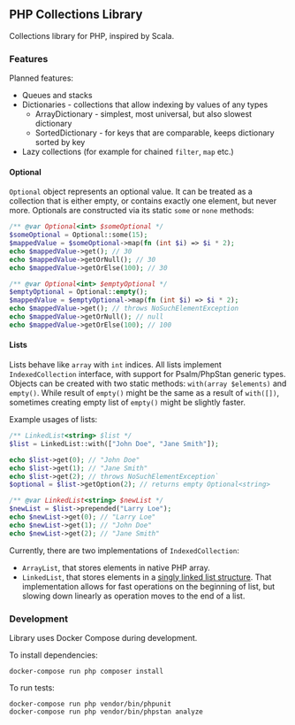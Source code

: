 ## PHP Collections Library

Collections library for PHP, inspired by Scala.

### Features

Planned features:
- Queues and stacks
- Dictionaries - collections that allow indexing by values of any types
  - ArrayDictionary - simplest, most universal, but also slowest dictionary
  - SortedDictionary - for keys that are comparable, keeps dictionary sorted by key
- Lazy collections (for example for chained `filter`, `map` etc.)


#### Optional

`Optional` object represents an optional value. It can be treated as a collection that is either empty, or contains
exactly one element, but never more. Optionals are constructed via its static `some` or `none` methods:

```php
/** @var Optional<int> $someOptional */
$someOptional = Optional::some(15);
$mappedValue = $someOptional->map(fn (int $i) => $i * 2);
echo $mappedValue->get(); // 30
echo $mappedValue->getOrNull(); // 30
echo $mappedValue->getOrElse(100); // 30

/** @var Optional<int> $emptyOptional */
$emptyOptional = Optional::empty();
$mappedValue = $emptyOptional->map(fn (int $i) => $i * 2);
echo $mappedValue->get(); // throws NoSuchElementException
echo $mappedValue->getOrNull(); // null
echo $mappedValue->getOrElse(100); // 100
```

#### Lists

Lists behave like `array` with `int` indices. All lists implement `IndexedCollection` interface, with support for
Psalm/PhpStan generic types. Objects can be created with two static methods: `with(array $elements)` and `empty()`.
While result of `empty()` might be the same as a result of `with([])`, sometimes creating empty list of `empty()` might
be slightly faster.

Example usages of lists:

```php
/** LinkedList<string> $list */
$list = LinkedList::with(["John Doe", "Jane Smith"]);

echo $list->get(0); // "John Doe"
echo $list->get(1); // "Jane Smith"
echo $list->get(2); // throws NoSuchElementException`
$optional = $list->getOption(2); // returns empty Optional<string>

/** @var LinkedList<string> $newList */
$newList = $list->prepended("Larry Loe");
echo $newList->get(0); // "Larry Loe"
echo $newList->get(1); // "John Doe"
echo $newList->get(2); // "Jane Smith"
```

Currently, there are two implementations of `IndexedCollection`:
- `ArrayList`, that stores elements in native PHP array.
- `LinkedList`, that stores elements in a [singly linked list structure](https://en.wikipedia.org/wiki/Linked_list).
  That implementation allows for fast operations on the beginning of list, but slowing down linearly as operation moves
  to the end of a list.

### Development

Library uses Docker Compose during development.

To install dependencies:
```shell
docker-compose run php composer install
```

To run tests:

```shell
docker-compose run php vendor/bin/phpunit
docker-compose run php vendor/bin/phpstan analyze
```